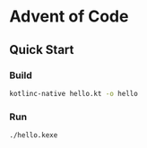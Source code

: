# Advent of Code

## Quick Start

### Build

```sh
kotlinc-native hello.kt -o hello
```

### Run

```sh
./hello.kexe
```
